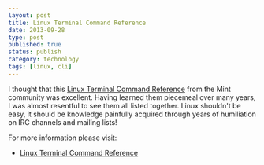 ```yaml
--- 
layout: post 
title: Linux Terminal Command Reference
date: 2013-09-28
type: post 
published: true 
status: publish
category: technology
tags: [linux, cli]
---
```


I thought that this [Linux Terminal Command
Reference](http://community.linuxmint.com/tutorial/view/244 "Linux Terminal Command Reference") from
the Mint community was excellent. Having learned them piecemeal over
many years, I was almost resentful to see them all listed together.
Linux shouldn't be easy, it should be knowledge painfully acquired
through years of humiliation on IRC channels and mailing lists!

<!--more-->

For more information please visit:

   * [Linux Terminal Command Reference](http://community.linuxmint.com/tutorial/view/244")

